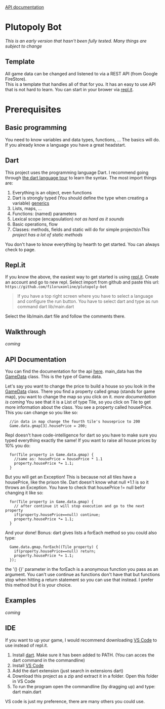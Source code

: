 [API documentation](https://filoruxonline.github.io/plutopoly-bot-doc)
# Plutopoly Bot
*This is an early version that hasn't been fully tested. Many things are subject to change*
## Template
All game data can be changed and listened to via a REST API (from Google FireStore).\
This is a template that handles all of that for you. It has an easy to use API that is not hard to learn.
You can start in your brower via [repl.it](#replit).
# Prerequisites
## Basic programming
You need to know variables and data types, functions, ... The basics will do. If you already know a language you have a great headstart.
## Dart
This project uses the programming language Dart. I recommend going through [the dart language tour](https://dart.dev/guides/language/language-tour) to learn the syntax. 
The most import things are:
1. Everything is an object, even functions
2. Dart is strongly typed (You should define the type when creating a variable) [generics](https://dart.dev/guides/language/language-tour#generics)
2. Lists, maps, ... 
3. Functions: (named) parameters
4. Lexical scope (encapsulation) *not as hard as it sounds*
5. Basic operations, flow
6. Classes: methods, fields and static will do for simple projects\n*This project has a lot of static methods*

You don't have to know everything by hearth to get started. You can always check to page.

## Repl.it
If you know the above, the easiest way to get started is using [repl.it](repl.it).
Create an account and go to new repl. Select import from github and paste this url: `https://github.com/filoruxonline/plutopoly-bot`
> If you have a top right screen where you have to select a language and configure the run button. You have to select dart and type as run command
> dart lib/main.dart

Select the lib/main.dart file and follow the comments there.
## Walkthrough
*coming*
## API Documentation
You can find the documentation for the api [here](https://filoruxonline.github.io/plutopoly-bot-doc).
main_data has the [GameData](https://filoruxonline.github.io/plutopoly-bot-doc/engine_data_main/GameData-class.html) class. This is the type of Game.data.

Let's say you want to change the price to build a house so you look in the [GameData](https://filoruxonline.github.io/plutopoly-bot-doc/engine_data_main/GameData-class.html) class.
There you find a property called gmap (stands for game map), you want to change the map so you click on it.
*more documentation is coming*
You see that it is a List of type Tile, so you click on Tile to get more information about the class.
You see a property called housePrice. This you can change so you like so:
```
  //in data in map change the fourth tile's houseprice to 200
  Game.data.gmap[3].housePrice = 200;
```
Repl doesn't have code-intelligence for dart so you have to make sure you typed everything exactly the same!
If you want to raise all house prices by 10% you do:
```
  for(Tile property in Game.data.gmap) {
    //same as: housePrice = housePrice * 1.1
    property.housePrice *= 1.1;
  }
```
But you will get an Exception!
This is because not all tiles have a housePrice, like the prison tile. Dart doesn't know what null \*1.1 is so it throws an Exception.
You have to check that housePrice != null befor changing it like so:
```
  for(Tile property in Game.data.gmap) {
    // after continue it will stop execution and go to the next property
    if(property.housePrice==null) continue;
    property.housePrice *= 1.1;
  }
```
And your done! Bonus: dart gives lists a forEach method so you could also type:
```
  Game.data.gmap.forEach((Tile property) {
    if(property.housePrice==null) return;
    property.housePrice *= 1.1;
  });
```
the '() {}' parameter in the forEach is a anonymous function you pass as an argument. You can't use continue as functions don't have that but functions stop when hitting a return statement so you can use that instead.
I prefer this method but it is your choice.
## Examples
*coming*
## IDE
If you want to up your game, I would recommend downloading [VS Code](https://code.visualstudio.com/) to use instead of repl.it.
1. Install [dart](https://dart.dev/tools/sdk/archive). Make sure it has been added to PATH. (You can acces the dart command in the commandline)
2. Install [VS Code](https://code.visualstudio.com/)
3. Add the dart extension (just search in extensions dart)
4. Download this project as a zip and extract it in a folder. Open this folder in VS Code
5. To run the program open the commandline (by dragging up) and type: dart main.dart

VS code is just my preference, there are many others you could use.

